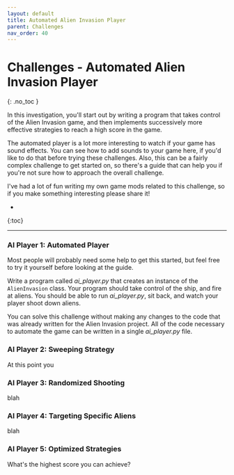 ```yaml
---
layout: default
title: Automated Alien Invasion Player
parent: Challenges
nav_order: 40
---
```


# Challenges - Automated Alien Invasion Player
{: .no_toc }

In this investigation, you'll start out by writing a program that takes control of the Alien Invasion game, and then implements successively more effective strategies to reach a high score in the game.

The automated player is a lot more interesting to watch if your game has sound effects. You can see how to add sounds to your game here, if you'd like to do that before trying these challenges. Also, this can be a fairly complex challenge to get started on, so there's a guide that can help you if you're not sure how to approach the overall challenge.

I've had a lot of fun writing my own game mods related to this challenge, so if you make something interesting please share it!

* 
{:toc}

---

### AI Player 1: Automated Player

Most people will probably need some help to get this started, but feel free to try it yourself before looking at the guide.

Write a program called *ai_player.py* that creates an instance of the `AlienInvasion` class. Your program should take control of the ship, and fire at aliens. You should be able to run *ai_player.py*, sit back, and watch your player shoot down aliens.

You can solve this challenge without making any changes to the code that was already written for the Alien Invasion project. All of the code necessary to automate the game can be written in a single *ai_player.py* file.

### AI Player 2: Sweeping Strategy

At this point you 

### AI Player 3: Randomized Shooting

blah

### AI Player 4: Targeting Specific Aliens

blah

### AI Player 5: Optimized Strategies

What's the highest score you can achieve?